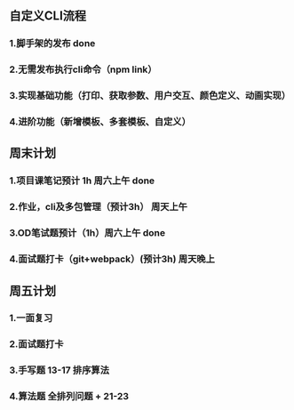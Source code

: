 ## 自定义CLI流程
### 1.脚手架的发布 done
### 2.无需发布执行cli命令（npm link）
### 3.实现基础功能（打印、获取参数、用户交互、颜色定义、动画实现）
### 4.进阶功能（新增模板、多套模板、自定义）

## 周末计划
### 1.项目课笔记预计 1h 周六上午 done
### 2.作业，cli及多包管理（预计3h） 周天上午
### 3.OD笔试题预计（1h）周六上午 done
### 4.面试题打卡（git+webpack）(预计3h) 周天晚上


## 周五计划
### 1.一面复习
### 2.面试题打卡
### 3.手写题 13-17 排序算法
### 4.算法题 全排列问题 + 21-23












